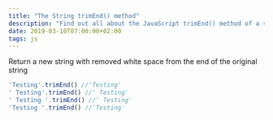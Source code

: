 ```yaml
---
title: "The String trimEnd() method"
description: "Find out all about the JavaScript trimEnd() method of a string"
date: 2019-03-10T07:00:00+02:00
tags: js
---
```


Return a new string with removed white space from the end of the original string

```js
'Testing'.trimEnd() //'Testing'
' Testing'.trimEnd() //' Testing'
' Testing '.trimEnd() //' Testing'
'Testing '.trimEnd() //'Testing'
```